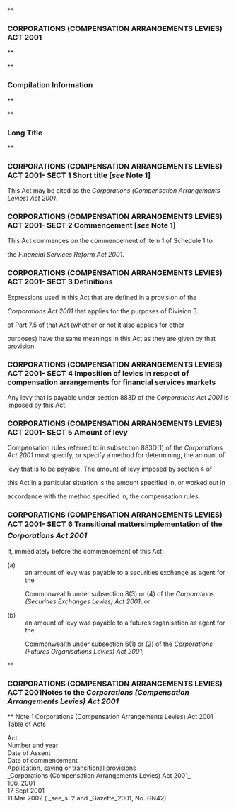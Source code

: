 **

###  CORPORATIONS (COMPENSATION ARRANGEMENTS LEVIES) ACT 2001 
**


**

###  Compilation Information 
**




**

###  Long Title 
**
###  CORPORATIONS (COMPENSATION ARRANGEMENTS LEVIES) ACT 2001- SECT 1  Short title [_see_ Note 1] 
This Act may be cited as the _Corporations (Compensation Arrangements Levies) Act 2001_.

 
###  CORPORATIONS (COMPENSATION ARRANGEMENTS LEVIES) ACT 2001- SECT 2  Commencement [_see_ Note 1] 
This Act commences on the commencement of item&#160;1 of Schedule&#160;1 to

the _Financial Services Reform Act 2001_.

 
###  CORPORATIONS (COMPENSATION ARRANGEMENTS LEVIES) ACT 2001- SECT 3  Definitions 
Expressions used in this Act that are defined in a provision of the

_Corporations Act 2001_ that applies for the purposes of Division&#160;3

of Part&#160;7.5 of that Act (whether or not it also applies for other

purposes) have the same meanings in this Act as they are given by that provision.

 
###  CORPORATIONS (COMPENSATION ARRANGEMENTS LEVIES) ACT 2001- SECT 4  Imposition of levies in respect of compensation arrangements for financial services markets 
Any levy that is payable under section&#160;883D of the _Corporations Act 2001_ is imposed by this Act.

 
###  CORPORATIONS (COMPENSATION ARRANGEMENTS LEVIES) ACT 2001- SECT 5  Amount of levy 
Compensation rules referred to in subsection 883D(1) of the _Corporations Act 2001_ must specify, or specify a method for determining, the amount of

levy that is to be payable. The amount of levy imposed by section&#160;4 of

this Act in a particular situation is the amount specified in, or worked out in

accordance with the method specified in, the compensation rules.

 
###  CORPORATIONS (COMPENSATION ARRANGEMENTS LEVIES) ACT 2001- SECT 6  Transitional matters&#151;implementation of the _Corporations Act 2001_ 
If, immediately before the commencement of this Act:

 
<dl compact=""><dl compact="">

<dt>(a)</dt><dd>an amount of levy was payable to a securities exchange as agent for the

Commonwealth under subsection 8(3) or (4) of the _Corporations (Securities Exchanges Levies) Act 2001_; or</dd>

<dt>(b)</dt><dd>an amount of levy was payable to a futures organisation as agent for the

Commonwealth under subsection 6(1) or (2) of the _Corporations (Futures Organisations Levies) Act 2001_;

</dd>

</dl></dl>
**

###  CORPORATIONS (COMPENSATION ARRANGEMENTS LEVIES) ACT 2001<centreit>Notes to the _Corporations (Compensation Arrangements Levies) Act 2001_ </centreit>
**
Note 1
Corporations (Compensation Arrangements Levies) Act 2001
Table of Acts

<tr align="left">
  <th colspan="1" align="left">
    <div>Act</div>

  </th>
  <th colspan="1" align="left">
    <div>Number 
and year</div>

  </th>
  <th colspan="1" align="left">
    <div>Date 
of Assent</div>

  </th>
  <th colspan="1" align="left">
    <div>Date of commencement</div>

  </th>
  <th colspan="1" align="left">
    <div>Application, saving or transitional provisions</div>

  </th>
</tr>
<tr align="left">
  <td colspan="1" align="left">
    <div>_Corporations (Compensation Arrangements Levies) Act 2001_</div>

  </td>
  <td colspan="1" align="left">
    <div>106, 2001</div>

  </td>
  <td colspan="1" align="left">
    <div>17 Sept 2001</div>

  </td>
  <td colspan="1" align="left">
    <div>11 Mar 2002 ( _see_s. 2 and _Gazette_2001, No. GN42)</div>

  </td>
  <td colspan="1" align="left">

  </td>
</tr>
<tr align="left">
  <td colspan="1" align="left">

  </td>
  <td colspan="1" align="left">

  </td>
  <td colspan="1" align="left">

  </td>
  <td colspan="1" align="left">

  </td>
  <td colspan="1" align="left">

  </td>
</tr>




